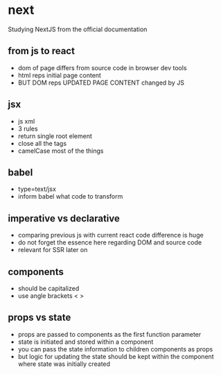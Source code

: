 # next

Studying NextJS from the official documentation

## from js to react

- dom of page differs from source code in browser dev tools
- html reps initial page content
- BUT DOM reps UPDATED PAGE CONTENT changed by JS

## jsx

- js xml
- 3 rules
- return single root element
- close all the tags
- camelCase most of the things

## babel

- type=text/jsx
- inform babel what code to transform

## imperative vs declarative

- comparing previous js with current react code difference is huge
- do not forget the essence here regarding DOM and source code
- relevant for SSR later on

## components

- should be capitalized
- use angle brackets < >

## props vs state

- props are passed to components as the first function parameter
- state is initiated and stored within a component
- you can pass the state information to children components as props
- but logic for updating the state should be kept within the component where state was initially created
